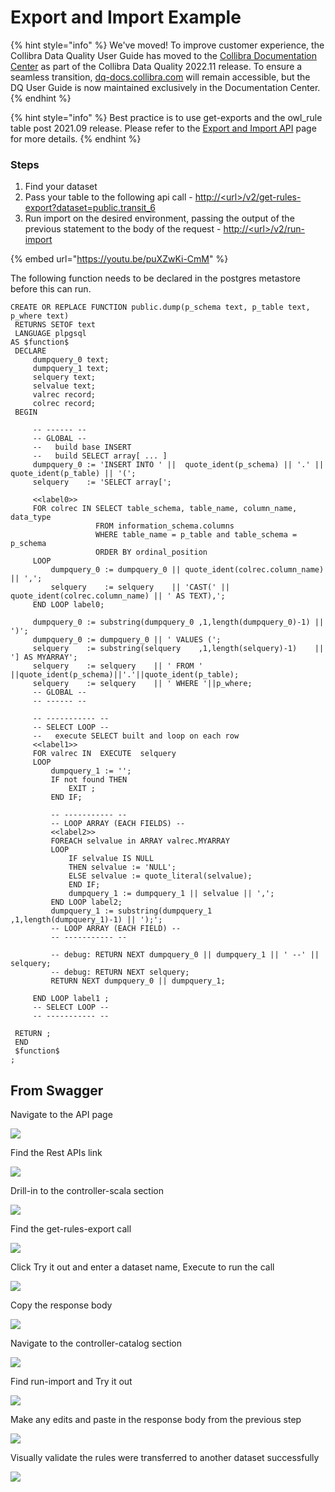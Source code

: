 # Export and Import Example

{% hint style="info" %}
We've moved! To improve customer experience, the Collibra Data Quality User Guide has moved to the [Collibra Documentation Center](https://productresources.collibra.com/docs/collibra/latest/Content/DataQuality/DQApis/Export%20and%20Import%20Example.htm) as part of the Collibra Data Quality 2022.11 release. To ensure a seamless transition, [dq-docs.collibra.com](http://dq-docs.collibra.com/) will remain accessible, but the DQ User Guide is now maintained exclusively in the Documentation Center.
{% endhint %}

{% hint style="info" %}
Best practice is to use get-exports and the owl\_rule table post 2021.09 release. Please refer to the [Export and Import API](export-and-import-api.md) page for more details.
{% endhint %}

### Steps

1. Find your dataset
2. Pass your table to the following api call - [http://\<url>/v2/get-rules-export?dataset=public.transit\_6](http://localhost:9000/v2/get-export?dataset=public.transit\_6)
3. Run import on the desired environment, passing the output of the previous statement to the body of the request - [http://\<url>/v2/run-import](http://35.202.14.58/v2/run-import)

{% embed url="https://youtu.be/puXZwKi-CmM" %}

The following function needs to be declared in the postgres metastore before this can run.

```
CREATE OR REPLACE FUNCTION public.dump(p_schema text, p_table text, p_where text)
 RETURNS SETOF text
 LANGUAGE plpgsql
AS $function$
 DECLARE
     dumpquery_0 text;
     dumpquery_1 text;
     selquery text;
     selvalue text;
     valrec record;
     colrec record;
 BEGIN

     -- ------ --
     -- GLOBAL --
     --   build base INSERT
     --   build SELECT array[ ... ]
     dumpquery_0 := 'INSERT INTO ' ||  quote_ident(p_schema) || '.' || quote_ident(p_table) || '(';
     selquery    := 'SELECT array[';

     <<label0>>
     FOR colrec IN SELECT table_schema, table_name, column_name, data_type
                   FROM information_schema.columns
                   WHERE table_name = p_table and table_schema = p_schema
                   ORDER BY ordinal_position
     LOOP
         dumpquery_0 := dumpquery_0 || quote_ident(colrec.column_name) || ',';
         selquery    := selquery    || 'CAST(' || quote_ident(colrec.column_name) || ' AS TEXT),';
     END LOOP label0;

     dumpquery_0 := substring(dumpquery_0 ,1,length(dumpquery_0)-1) || ')';
     dumpquery_0 := dumpquery_0 || ' VALUES (';
     selquery    := substring(selquery    ,1,length(selquery)-1)    || '] AS MYARRAY';
     selquery    := selquery    || ' FROM ' ||quote_ident(p_schema)||'.'||quote_ident(p_table);
     selquery    := selquery    || ' WHERE '||p_where;
     -- GLOBAL --
     -- ------ --

     -- ----------- --
     -- SELECT LOOP --
     --   execute SELECT built and loop on each row
     <<label1>>
     FOR valrec IN  EXECUTE  selquery
     LOOP
         dumpquery_1 := '';
         IF not found THEN
             EXIT ;
         END IF;

         -- ----------- --
         -- LOOP ARRAY (EACH FIELDS) --
         <<label2>>
         FOREACH selvalue in ARRAY valrec.MYARRAY
         LOOP
             IF selvalue IS NULL
             THEN selvalue := 'NULL';
             ELSE selvalue := quote_literal(selvalue);
             END IF;
             dumpquery_1 := dumpquery_1 || selvalue || ',';
         END LOOP label2;
         dumpquery_1 := substring(dumpquery_1 ,1,length(dumpquery_1)-1) || ');';
         -- LOOP ARRAY (EACH FIELD) --
         -- ----------- --

         -- debug: RETURN NEXT dumpquery_0 || dumpquery_1 || ' --' || selquery;
         -- debug: RETURN NEXT selquery;
         RETURN NEXT dumpquery_0 || dumpquery_1;

     END LOOP label1 ;
     -- SELECT LOOP --
     -- ----------- --

 RETURN ;
 END
 $function$
;
```

## From Swagger

Navigate to the API page

![](<../../.gitbook/assets/image (137).png>)

Find the Rest APIs link

![](<../../.gitbook/assets/image (165).png>)

Drill-in to the controller-scala section

![](<../../.gitbook/assets/image (89).png>)

Find the get-rules-export call

![](<../../.gitbook/assets/image (142).png>)

Click Try it out and enter a dataset name, Execute to run the call

![](<../../.gitbook/assets/image (134).png>)

Copy the response body

![](<../../.gitbook/assets/image (68).png>)

Navigate to the controller-catalog section

![](<../../.gitbook/assets/image (152).png>)

Find run-import and Try it out

![](<../../.gitbook/assets/image (65).png>)

Make any edits and paste in the response body from the previous step

![](<../../.gitbook/assets/image (113).png>)

Visually validate the rules were transferred to another dataset successfully

![](<../../.gitbook/assets/image (41).png>)
